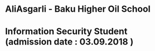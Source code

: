 # AliAsgarli - Baku Higher Oil School 
# Information Security Student (admission date :  03.09.2018 )
